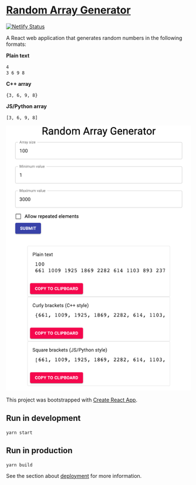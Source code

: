# [Random Array Generator](https://random-array-generator.netlify.app/)
[![Netlify Status](https://api.netlify.com/api/v1/badges/34ca27b1-a7f5-4b5c-b00a-e4ada30d227a/deploy-status)](https://app.netlify.com/sites/random-array-generator/deploys)

A React web application that generates random numbers in the following formats:

**Plain text**

```
4
3 6 9 8
```

**C++ array**

```
{3, 6, 9, 8}
```

**JS/Python array**

```
[3, 6, 9, 8]
```

![screenshot](screenshot.png)

This project was bootstrapped with [Create React App](https://github.com/facebook/create-react-app).

## Run in development

```
yarn start
```

## Run in production

```
yarn build
```

See the section about [deployment](https://facebook.github.io/create-react-app/docs/deployment) for more information.
